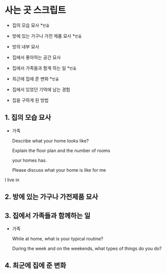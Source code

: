 # 사는 곳 스크립트

- 집의 모습 묘사 \*`빈출`
- 방에 있는 가구나 가전 제품 묘사 \*`빈출`
- 방의 내부 묘사

- 집에서 좋아하는 공간 묘사

- 집에서 가족들과 함계 하는 일 \*`빈출`

- 최근에 집에 준 변화 \*`빈출`
- 집에서 있었던 기억에 남는 경험

- 집을 구하게 된 방법

## 1. 집의 모습 묘사

- 가족

  Describe what your home looks like?

  Explain the floor plan and the number of rooms

  your homes has.

  Please discuss what your home is like for me

I live in

## 2. 방에 있는 가구나 가전제품 묘사

## 3. 집에서 가족들과 함께하는 일

- 가족

  While at home, what is your typical routine?

  During the week and on the weekends, what types of things do you do?

## 4. 최군에 집에 준 변화
